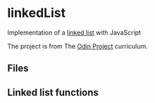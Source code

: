 # linkedList
Implementation of a [linked list](./src/linkedList.js) with JavaScript

The project is from The [Odin Project](https://www.theodinproject.com/lessons/javascript-recursion) curriculum.

## Files

## Linked list functions